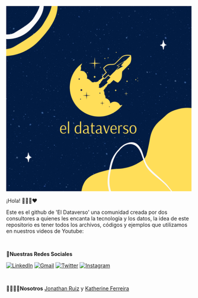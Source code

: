 <img src="https://raw.githubusercontent.com/eldataverso/eldataverso/master/1 Bienvenida.png" width="500">

¡Hola! 🚀👨‍🚀❤️

Este es el github de 'El Dataverso' una comunidad creada por dos consultores a quienes les encanta la tecnología y los datos, la idea de este repositorio es tener todos los archivos, códigos y ejemplos que utilizamos en nuestros videos de Youtube:

<!---
<iframe width="560" height="315"
src="https://www.youtube.com/embed/MUQfKFzIOeU" 
frameborder="0" 
allow="accelerometer; autoplay; encrypted-media; gyroscope; picture-in-picture" 
allowfullscreen></iframe>
--->
<br>

**🚀Nuestras Redes Sociales**

[![LinkedIn](https://img.shields.io/badge/LinkedIn-El%20Dataverso-lightgrey)](https://www.linkedin.com/company/el-dataverso)
[![Gmail](https://img.shields.io/badge/Gmail-eldataverso@gmail.com-lightgrey)](mailto:eldataverso@gmail.com)
[![Twitter](https://img.shields.io/badge/Twitter-@eldataverso-lightgrey)](https://twitter.com/eldataverso)
[![Instagram](https://img.shields.io/badge/Instagram-@eldataverso-lightgrey)](https://www.instagram.com/eldataverso/)

<br>

**👨‍🚀👨‍🚀Nosotros**
[Jonathan Ruiz](https://www.linkedin.com/in/jonathan-ruiz-r/) y [Katherine Ferreira](https://www.linkedin.com/in/katherine-ferreira-puigmarti/)


<!---
<img src="https://media.giphy.com/media/LnQjpWaON8nhr21vNW/giphy.gif" width="60"> <em><b>I love connecting with different people</b> so if you want to say <b>hi, I'll be happy to meet you more!</b> :)</em>
--->
